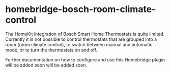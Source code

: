 # homebridge-bosch-room-climate-control

The HomeKit integration of Bosch Smart Home Thermostats is quite limited. Currently it is not possible to control thermostats that are grouped into a room (room climate control), to switch between manual and automatic mode, or to turn the thermostats on and off.

Further documentation on how to configure and use this Homebridge plugin will be added soon will be added soon.
